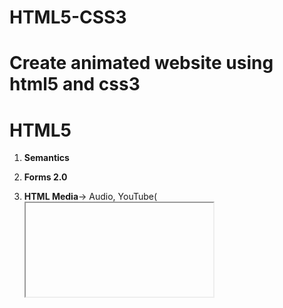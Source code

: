 # HTML5-CSS3
# Create animated website using html5 and css3

# HTML5

1. **Semantics**

2. **Forms 2.0**

3. **HTML Media**-> 
Audio,
YouTube(<iframe> tag),

4. **HTML APIs**->
Drag and drop, 
Web Storage,
Geo location

# CSS3
Animate.css,
CSS3 Flexbox, 
CSS Box Model,
Transitions,
CSS shadows->
text-shadow,
box-shadow
